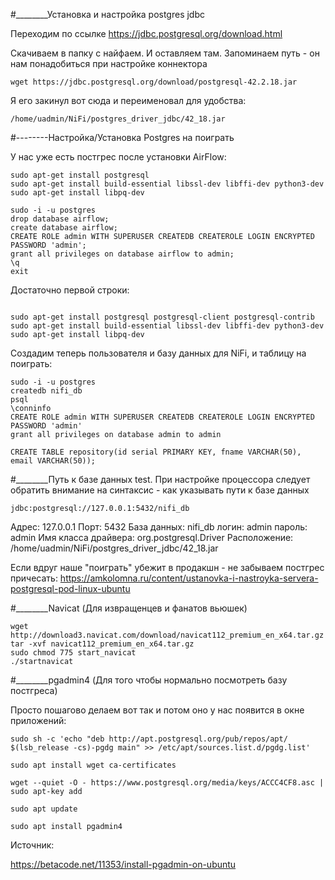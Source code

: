 
#________Установка и настройка postgres jdbc 

Переходим по ссылке 
https://jdbc.postgresql.org/download.html

Скачиваем в папку с найфаем. И оставляем там. Запоминаем путь - он нам понадобиться при настройке коннектора

```
wget https://jdbc.postgresql.org/download/postgresql-42.2.18.jar
```


Я его закинул вот сюда и переименовал для удобства: 

```
/home/uadmin/NiFi/postgres_driver_jdbc/42_18.jar
```

#--------Настройка/Установка Postgres на поиграть

У нас уже есть постгрес после установки AirFlow:
```
sudo apt-get install postgresql
sudo apt-get install build-essential libssl-dev libffi-dev python3-dev
sudo apt-get install libpq-dev

sudo -i -u postgres
drop database airflow;
create database airflow;
CREATE ROLE admin WITH SUPERUSER CREATEDB CREATEROLE LOGIN ENCRYPTED PASSWORD 'admin';
grant all privileges on database airflow to admin;
\q
exit
```

Достаточно первой строки:

```

sudo apt-get install postgresql postgresql-client postgresql-contrib
sudo apt-get install build-essential libssl-dev libffi-dev python3-dev
sudo apt-get install libpq-dev
```

Создадим теперь пользователя и базу данных для NiFi, и таблицу на поиграть:
```
sudo -i -u postgres
createdb nifi_db
psql
\conninfo
CREATE ROLE admin WITH SUPERUSER CREATEDB CREATEROLE LOGIN ENCRYPTED PASSWORD 'admin'
grant all privileges on database admin to admin

CREATE TABLE repository(id serial PRIMARY KEY, fname VARCHAR(50), email VARCHAR(50));
```

#________Путь к базе данных test. 
При настройке процессора следует обратить внимание на синтаксис - как указывать пути к базе данных

```
jdbc:postgresql://127.0.0.1:5432/nifi_db
```
Адрес: 127.0.0.1
Порт: 5432
База данных: nifi_db
логин: admin
пароль: admin
Имя класса драйвера: org.postgresql.Driver
Расположение: /home/uadmin/NiFi/postgres_driver_jdbc/42_18.jar

Если вдруг наше "поиграть" убежит в продакшн - не забываем постгрес причесать:
https://amkolomna.ru/content/ustanovka-i-nastroyka-servera-postgresql-pod-linux-ubuntu

#________Navicat (Для извращенцев и фанатов вьюшек)

```
wget http://download3.navicat.com/download/navicat112_premium_en_x64.tar.gz
tar -xvf navicat112_premium_en_x64.tar.gz
sudo chmod 775 start_navicat
./startnavicat
```

#________pgadmin4 (Для того чтобы нормально посмотреть базу постгреса)

Просто пошагово делаем вот так и потом оно у нас появится в окне приложений:
```
sudo sh -c 'echo "deb http://apt.postgresql.org/pub/repos/apt/ $(lsb_release -cs)-pgdg main" >> /etc/apt/sources.list.d/pgdg.list'

sudo apt install wget ca-certificates

wget --quiet -O - https://www.postgresql.org/media/keys/ACCC4CF8.asc | sudo apt-key add

sudo apt update

sudo apt install pgadmin4
```

Источник:

https://betacode.net/11353/install-pgadmin-on-ubuntu

